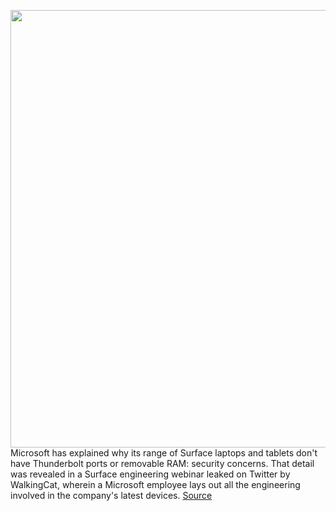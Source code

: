 <img src='https://cdn.vox-cdn.com/thumbor/xbMuLGAum2bD6mHC_GEFkSqIsWc=/0x0:2040x1360/1200x800/filters:focal(857x517:1183x843)/cdn.vox-cdn.com/uploads/chorus_image/image/66719227/akrales_190930_3689_0253.0.jpg' width='700px' /><br/>
Microsoft has explained why its range of Surface laptops and tablets don't have Thunderbolt ports or removable RAM: security concerns. That detail was revealed in a Surface engineering webinar leaked on Twitter by WalkingCat, wherein a Microsoft employee lays out all the engineering involved in the company's latest devices.
<a href='https://www.theverge.com/2020/4/28/21239517/microsoft-surface-laptops-tablets-thunderbolt-support-security-concerns-comment'> Source <a/>